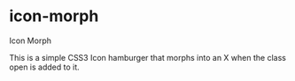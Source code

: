 icon-morph
==========

Icon Morph

This is a simple CSS3 Icon hamburger that morphs into an X when the class open is added to it.
